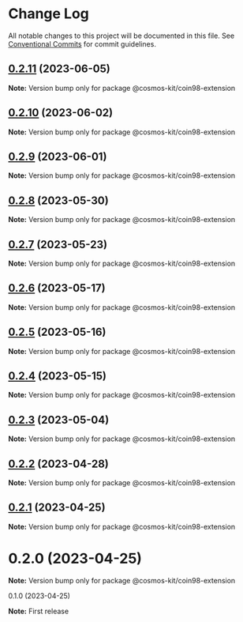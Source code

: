 # Change Log

All notable changes to this project will be documented in this file.
See [Conventional Commits](https://conventionalcommits.org) for commit guidelines.

## [0.2.11](https://github.com/cosmology-tech/cosmos-kit/compare/@cosmos-kit/coin98-extension@0.2.10...@cosmos-kit/coin98-extension@0.2.11) (2023-06-05)

**Note:** Version bump only for package @cosmos-kit/coin98-extension





## [0.2.10](https://github.com/cosmology-tech/cosmos-kit/compare/@cosmos-kit/coin98-extension@0.2.9...@cosmos-kit/coin98-extension@0.2.10) (2023-06-02)

**Note:** Version bump only for package @cosmos-kit/coin98-extension





## [0.2.9](https://github.com/cosmology-tech/cosmos-kit/compare/@cosmos-kit/coin98-extension@0.2.8...@cosmos-kit/coin98-extension@0.2.9) (2023-06-01)

**Note:** Version bump only for package @cosmos-kit/coin98-extension





## [0.2.8](https://github.com/cosmology-tech/cosmos-kit/compare/@cosmos-kit/coin98-extension@0.2.7...@cosmos-kit/coin98-extension@0.2.8) (2023-05-30)

**Note:** Version bump only for package @cosmos-kit/coin98-extension





## [0.2.7](https://github.com/cosmology-tech/cosmos-kit/compare/@cosmos-kit/coin98-extension@0.2.6...@cosmos-kit/coin98-extension@0.2.7) (2023-05-23)

**Note:** Version bump only for package @cosmos-kit/coin98-extension





## [0.2.6](https://github.com/cosmology-tech/cosmos-kit/compare/@cosmos-kit/coin98-extension@0.2.5...@cosmos-kit/coin98-extension@0.2.6) (2023-05-17)

**Note:** Version bump only for package @cosmos-kit/coin98-extension





## [0.2.5](https://github.com/cosmology-tech/cosmos-kit/compare/@cosmos-kit/coin98-extension@0.2.4...@cosmos-kit/coin98-extension@0.2.5) (2023-05-16)

**Note:** Version bump only for package @cosmos-kit/coin98-extension





## [0.2.4](https://github.com/cosmology-tech/cosmos-kit/compare/@cosmos-kit/coin98-extension@0.2.3...@cosmos-kit/coin98-extension@0.2.4) (2023-05-15)

**Note:** Version bump only for package @cosmos-kit/coin98-extension





## [0.2.3](https://github.com/cosmology-tech/cosmos-kit/compare/@cosmos-kit/coin98-extension@0.2.2...@cosmos-kit/coin98-extension@0.2.3) (2023-05-04)

**Note:** Version bump only for package @cosmos-kit/coin98-extension





## [0.2.2](https://github.com/cosmology-tech/cosmos-kit/compare/@cosmos-kit/coin98-extension@0.2.1...@cosmos-kit/coin98-extension@0.2.2) (2023-04-28)

**Note:** Version bump only for package @cosmos-kit/coin98-extension





## [0.2.1](https://github.com/cosmology-tech/cosmos-kit/compare/@cosmos-kit/coin98-extension@0.2.0...@cosmos-kit/coin98-extension@0.2.1) (2023-04-25)

**Note:** Version bump only for package @cosmos-kit/coin98-extension





# 0.2.0 (2023-04-25)

**Note:** Version bump only for package @cosmos-kit/coin98-extension





 0.1.0 (2023-04-25)

**Note:** First release
